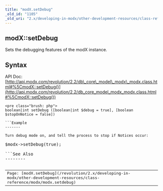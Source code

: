 ```yaml
---
title: "modX.setDebug"
_old_id: "1105"
_old_uri: "2.x/developing-in-modx/other-development-resources/class-reference/modx/modx.setdebug"
---
```


modX::setDebug
--------------

Sets the debugging features of the modX instance.

Syntax
------

API Doc: [http://api.modx.com/revolution/2.2/db\_core\_model\_modx\_modx.class.html#%5CmodX::setDebug()](http://api.modx.com/revolution/2.2/db_core_model_modx_modx.class.html#%5CmodX::setDebug())

```
<pre class="brush: php">
boolean|int setDebug ([boolean|int $debug = true], [boolean $stopOnNotice = false])

```Example
-------

Turn debug mode on, and tell the process to stop if Notices occur:

```
<pre class="brush: php">
$modx->setDebug(true);

```See Also
--------

<table class="tableview" width="100%"><tr><td><span class="icon icon-page">Page:</span> [modX.setDebug](/revolution/2.x/developing-in-modx/other-development-resources/class-reference/modx/modx.setdebug)</td></tr></table>